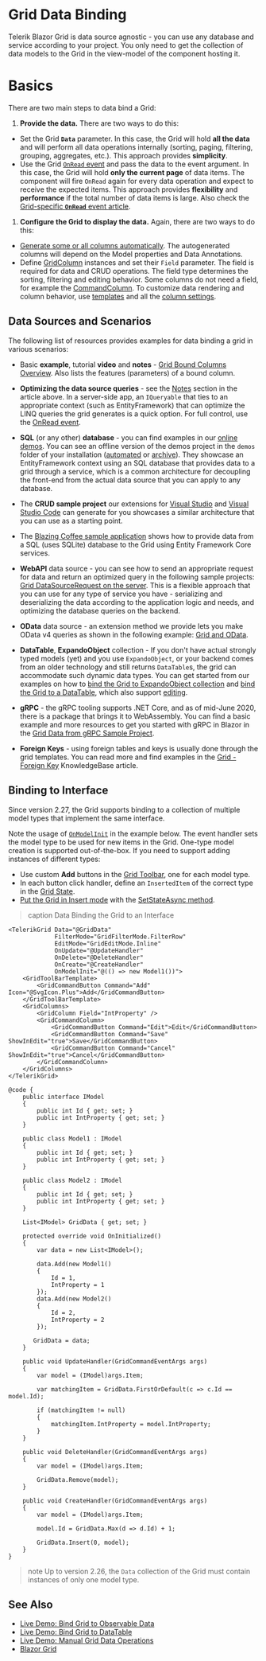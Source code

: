 
# Grid Data Binding

Telerik Blazor Grid is data source agnostic - you can use any database and service according to your project. You only need to get the collection of data models to the Grid in the view-model of the component hosting it.

# Basics

There are two main steps to data bind a Grid:

1. **Provide the data.** There are two ways to do this:
* Set the Grid **`Data`** parameter. In this case, the Grid will hold **all the data** and will perform all data operations internally (sorting, paging, filtering, grouping, aggregates, etc.). This approach provides **simplicity**.
* Use the Grid [`OnRead` event](slug:common-features-data-binding-onread) and pass the data to the event argument. In this case, the Grid will hold **only the current page** of data items. The component will fire `OnRead` again for every data operation and expect to receive the expected items. This approach provides **flexibility** and **performance** if the total number of data items is large. Also check the [Grid-specific **`OnRead`** event article](slug:components/grid/manual-operations).
1. **Configure the Grid to display the data.** Again, there are two ways to do this:
* [Generate some or all columns automatically](slug:grid-columns-automatically-generated). The autogenerated columns will depend on the Model properties and Data Annotations.
* Define [GridColumn](slug:components/grid/columns/bound) instances and set their `Field` parameter. The field is required for data and CRUD operations. The field type determines the sorting, filtering and editing behavior. Some columns do not need a field, for example the [CommandColumn](slug:components/grid/columns/command). To customize data rendering and column behavior, use [templates](slug:components/grid/features/templates) and all the [column settings](slug:components/grid/columns/bound#grid-bound-column-parameters).

## Data Sources and Scenarios

The following list of resources provides examples for data binding a grid in various scenarios:

* Basic **example**, tutorial **video** and **notes** - [Grid Bound Columns Overview](slug:components/grid/columns/bound). Also lists the features (parameters) of a bound column.

* **Optimizing the data source queries** - see the [Notes](slug:components/grid/columns/bound#notes) section in the article above. In a server-side app, an `IQueryable` that ties to an appropriate context (such as EntityFramework) that can optimize the LINQ queries the grid generates is a quick option. For full control, use the [OnRead event](slug:components/grid/manual-operations).

* **SQL** (or any other) **database** - you can find examples in our [online demos](https://demos.telerik.com/blazor-ui/grid/overview). You can see an offline version of the demos project in the `demos` folder of your installation ([automated](slug:installation-msi) or [archive](slug:installation-zip)). They showcase an EntityFramework context using an SQL database that provides data to a grid through a service, which is a common architecture for decoupling the front-end from the actual data source that you can apply to any database.

* The **CRUD sample project** our extensions for [Visual Studio](slug:getting-started-vs-integration-new-project) and [Visual Studio Code](slug:getting-started-vs-code-integration-overview) can generate for you showcases a similar architecture that you can use as a starting point.

* The [Blazing Coffee sample application](https://github.com/telerik/blazor-ui/tree/master/sample-applications/blazing-coffee) shows how to provide data from a SQL (uses SQLite) database to the Grid using Entity Framework Core services.

* **WebAPI** data source - you can see how to send an appropriate request for data and return an optimized query in the following sample projects: [Grid DataSourceRequest on the server](https://github.com/telerik/blazor-ui/tree/master/grid/datasourcerequest-on-server). This is a flexible approach that you can use for any type of service you have - serializing and deserializing the data according to the application logic and needs, and optimizing the database queries on the backend.

* **OData** data source - an extension method we provide lets you make OData v4 queries as shown in the following example: [Grid and OData](https://github.com/telerik/blazor-ui/tree/master/grid/odata).

* **DataTable**, **ExpandoObject** collection - If you don't have actual strongly typed models (yet) and you use `ExpandoObject`, or your backend comes from an older technology and still returns `DataTable`s, the grid can accommodate such dynamic data types. You can get started from our examples on how to [bind the Grid to ExpandoObject collection](slug:grid-kb-binding-to-expando-object) and [bind the Grid to a DataTable](https://demos.telerik.com/blazor-ui/grid/data-table), which also support [editing](slug:grid-editing-overview).

* **gRPC** - the gRPC tooling supports .NET Core, and as of mid-June 2020, there is a package that brings it to WebAssembly. You can find a basic example and more resources to get you started with gRPC in Blazor in the [Grid Data from gRPC Sample Project](https://github.com/telerik/blazor-ui/tree/master/common/grpc-example).

* **Foreign Keys** - using foreign tables and keys is usually done through the grid templates. You can read more and find examples in the [Grid - Foreign Key](slug:grids-foreign-key) KnowledgeBase article.

## Binding to Interface

Since version 2.27, the Grid supports binding to a collection of multiple model types that implement the same interface.

Note the usage of [`OnModelInit`](slug:grid-events#onmodelinit) in the example below. The event handler sets the model type to be used for new items in the Grid. One-type model creation is supported out-of-the-box. If you need to support adding instances of different types:

* Use custom **Add** buttons in the [Grid Toolbar](slug:components/grid/features/toolbar), one for each model type.
* In each button click handler, define an `InsertedItem` of the correct type in the [Grid State](slug:grid-state).
* [Put the Grid in Insert mode](slug:grid-kb-add-edit-state) with the [SetStateAsync method](slug:grid-state#methods).

>caption Data Binding the Grid to an Interface

````RAZOR
<TelerikGrid Data="@GridData"
             FilterMode="GridFilterMode.FilterRow"
             EditMode="GridEditMode.Inline"
             OnUpdate="@UpdateHandler"
             OnDelete="@DeleteHandler"
             OnCreate="@CreateHandler"
             OnModelInit="@(() => new Model1())">
    <GridToolBarTemplate>
        <GridCommandButton Command="Add" Icon="@SvgIcon.Plus">Add</GridCommandButton>
    </GridToolBarTemplate>
    <GridColumns>
        <GridColumn Field="IntProperty" />
        <GridCommandColumn>
            <GridCommandButton Command="Edit">Edit</GridCommandButton>
            <GridCommandButton Command="Save" ShowInEdit="true">Save</GridCommandButton>
            <GridCommandButton Command="Cancel" ShowInEdit="true">Cancel</GridCommandButton>
        </GridCommandColumn>
    </GridColumns>
</TelerikGrid>

@code {
    public interface IModel
    {
        public int Id { get; set; }
        public int IntProperty { get; set; }
    }

    public class Model1 : IModel
    {
        public int Id { get; set; }
        public int IntProperty { get; set; }
    }

    public class Model2 : IModel
    {
        public int Id { get; set; }
        public int IntProperty { get; set; }
    }

    List<IModel> GridData { get; set; }

    protected override void OnInitialized()
    {
        var data = new List<IModel>();

        data.Add(new Model1()
        {
            Id = 1,
            IntProperty = 1
        });
        data.Add(new Model2()
        {
            Id = 2,
            IntProperty = 2
        });

       GridData = data;
    }

    public void UpdateHandler(GridCommandEventArgs args)
    {
        var model = (IModel)args.Item;

        var matchingItem = GridData.FirstOrDefault(c => c.Id == model.Id);

        if (matchingItem != null)
        {
            matchingItem.IntProperty = model.IntProperty;
        }
    }

    public void DeleteHandler(GridCommandEventArgs args)
    {
        var model = (IModel)args.Item;

        GridData.Remove(model);
    }

    public void CreateHandler(GridCommandEventArgs args)
    {
        var model = (IModel)args.Item;

        model.Id = GridData.Max(d => d.Id) + 1;

        GridData.Insert(0, model);
    }
}
````

>note Up to version 2.26, the `Data` collection of the Grid must contain instances of only one model type.

## See Also

* [Live Demo: Bind Grid to Observable Data](https://demos.telerik.com/blazor-ui/grid/observable-data)
* [Live Demo: Bind Grid to DataTable](https://demos.telerik.com/blazor-ui/grid/data-table)
* [Live Demo: Manual Grid Data Operations](https://demos.telerik.com/blazor-ui/grid/manual-operations)
* [Blazor Grid](slug:grid-overview)
